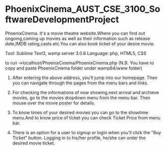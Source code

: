 # PhoenixCinema_AUST_CSE_3100_SoftwareDevelopmentProject

PhoenixCinema. It's a movie theatre website.Where you can find out ongoing,coming up movies as well as 
their information such as release date,IMDB rating,casts etc.You can also book ticket of your desire movie.

Tool: Sublime Text3, wamp server 3.0.6
Language: php, HTML5, CSS

to run ->localhost/PhoenixCinema/PhoenixCinema.php (N.B. You have to copy and paste PhoenixCinema folder under wamp64/www folder)

1. After entering the above address, you'll jump into our homepage. Then you can navigate through the pages from the menu bars and links.

2. For checking the informations of now showing,next arrival and archieve  movies, go to the movies dropdown menu from the menu bar.
Then mouse over the movie poster for details.

3. To know times of your desired movies you can go to the showtime menu.And to know price of ticket you can check Ticket Price from menu bar.

4. There is an option for a user to signup or login when you'll click the "Buy Ticket" button. Logging in to his/her profile, 
he/she can order the desired movie ticket. 
